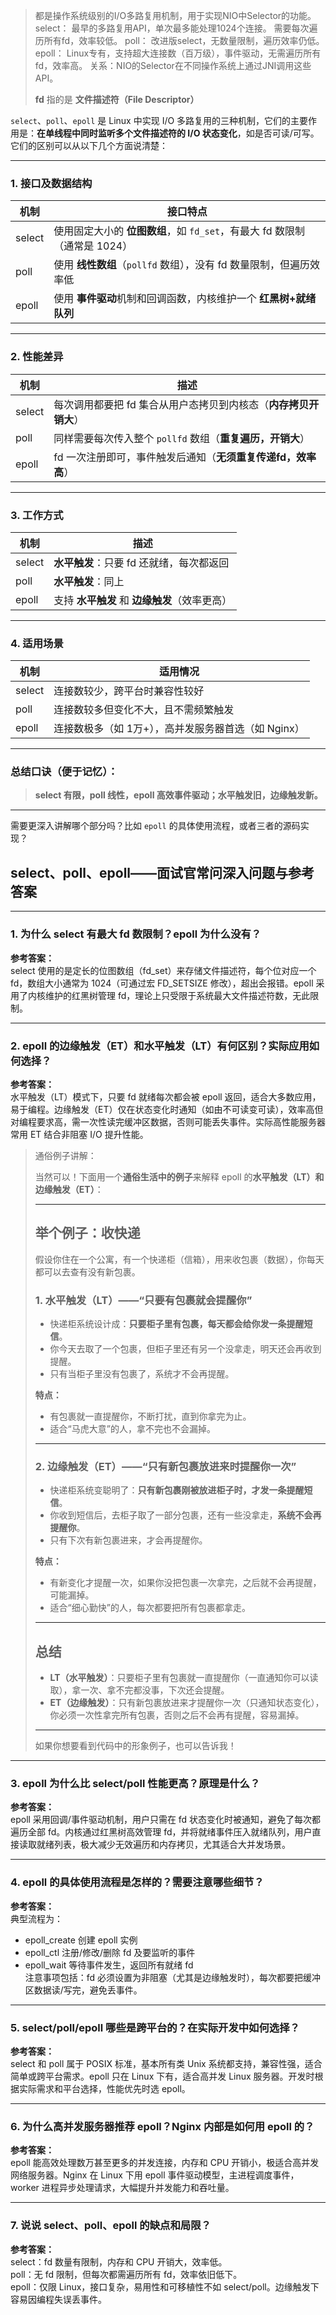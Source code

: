 > 都是操作系统级别的I/O多路复用机制，用于实现NIO中Selector的功能。
> select：
> 最早的多路复用API，单次最多能处理1024个连接。
> 需要每次遍历所有fd，效率较低。
> poll：
> 改进版select，无数量限制，遍历效率仍低。
> epoll：
> Linux专有，支持超大连接数（百万级），事件驱动，无需遍历所有fd，效率高。
> 关系：NIO的Selector在不同操作系统上通过JNI调用这些API。
>
> **fd** 指的是 **文件描述符（File Descriptor）** 

`select`、`poll`、`epoll` 是 Linux 中实现 I/O 多路复用的三种机制，它们的主要作用是：**在单线程中同时监听多个文件描述符的 I/O 状态变化**，如是否可读/可写。它们的区别可以从以下几个方面说清楚：

---

### 1. **接口及数据结构**
| 机制     | 接口特点                                               |
|----------|--------------------------------------------------------|
| select   | 使用固定大小的 **位图数组**，如 `fd_set`，有最大 fd 数限制（通常是 1024） |
| poll     | 使用 **线性数组**（`pollfd` 数组），没有 fd 数量限制，但遍历效率低     |
| epoll    | 使用 **事件驱动**机制和回调函数，内核维护一个 **红黑树+就绪队列**    |

---

### 2. **性能差异**
| 机制     | 描述                                                   |
|----------|--------------------------------------------------------|
| select   | 每次调用都要把 fd 集合从用户态拷贝到内核态（**内存拷贝开销大**）        |
| poll     | 同样需要每次传入整个 `pollfd` 数组（**重复遍历，开销大**）               |
| epoll    | fd 一次注册即可，事件触发后通知（**无须重复传递fd，效率高**）             |

---

### 3. **工作方式**
| 机制     | 描述                                           |
|----------|------------------------------------------------|
| select   | **水平触发**：只要 fd 还就绪，每次都返回         |
| poll     | **水平触发**：同上                             |
| epoll    | 支持 **水平触发** 和 **边缘触发**（效率更高）    |

---

### 4. **适用场景**
| 机制     | 适用情况                                           |
|----------|--------------------------------------------------|
| select   | 连接数较少，跨平台时兼容性较好                      |
| poll     | 连接数较多但变化不大，且不需频繁触发                 |
| epoll    | 连接数极多（如 1万+），高并发服务器首选（如 Nginx）  |

---

### 总结口诀（便于记忆）：
> **select 有限，poll 线性，epoll 高效事件驱动；水平触发旧，边缘触发新。**

---

需要更深入讲解哪个部分吗？比如 `epoll` 的具体使用流程，或者三者的源码实现？

## select、poll、epoll——面试官常问深入问题与参考答案

---

### 1. 为什么 select 有最大 fd 数限制？epoll 为什么没有？

**参考答案：**  
select 使用的是定长的位图数组（fd_set）来存储文件描述符，每个位对应一个 fd，数组大小通常为 1024（可通过宏 FD_SETSIZE 修改），超出会报错。epoll 采用了内核维护的红黑树管理 fd，理论上只受限于系统最大文件描述符数，无此限制。

---

### 2. epoll 的边缘触发（ET）和水平触发（LT）有何区别？实际应用如何选择？

**参考答案：**  
水平触发（LT）模式下，只要 fd 就绪每次都会被 epoll 返回，适合大多数应用，易于编程。边缘触发（ET）仅在状态变化时通知（如由不可读变可读），效率高但对编程要求高，需一次性读完缓冲区数据，否则可能丢失事件。实际高性能服务器常用 ET 结合非阻塞 I/O 提升性能。


> 通俗例子讲解：
>
> 当然可以！下面用一个**通俗生活中的例子**来解释 epoll 的**水平触发（LT）**和**边缘触发（ET）**：
>
> ---
>
> ## 举个例子：收快递
>
> 假设你住在一个公寓，有一个快递柜（信箱），用来收包裹（数据），你每天都可以去查有没有新包裹。
>
> ### 1. 水平触发（LT）——“只要有包裹就会提醒你”
>
> - 快递柜系统设计成：**只要柜子里有包裹，每天都会给你发一条提醒短信**。
> - 你今天去取了一个包裹，但柜子里还有另一个没拿走，明天还会再收到提醒。
> - 只有当柜子里没有包裹了，系统才不会再提醒。
>
> **特点：**
> - 有包裹就一直提醒你，不断打扰，直到你拿完为止。
> - 适合“马虎大意”的人，拿不完也不会漏掉。
>
> ---
>
> ### 2. 边缘触发（ET）——“只有新包裹放进来时提醒你一次”
>
> - 快递柜系统变聪明了：**只有新包裹刚被放进柜子时，才发一条提醒短信**。
> - 你收到短信后，去柜子取了一部分包裹，还有一些没拿走，**系统不会再提醒你**。
> - 只有下次有新包裹进来，才会再提醒你。
>
> **特点：**
> - 有新变化才提醒一次，如果你没把包裹一次拿完，之后就不会再提醒，可能漏掉。
> - 适合“细心勤快”的人，每次都要把所有包裹都拿走。
>
> ---
>
> ## 总结
>
> - **LT（水平触发）**：只要柜子里有包裹就一直提醒你（一直通知你可以读取），拿一次、拿不完都没事，下次还会提醒。
> - **ET（边缘触发）**：只有新包裹放进来才提醒你一次（只通知状态变化），你必须一次性拿完所有包裹，否则之后不会再有提醒，容易漏掉。
>
> ---
>
> 如果你想要看到代码中的形象例子，也可以告诉我！

---

### 3. epoll 为什么比 select/poll 性能更高？原理是什么？

**参考答案：**  
epoll 采用回调/事件驱动机制，用户只需在 fd 状态变化时被通知，避免了每次都遍历全部 fd。内核通过红黑树高效管理 fd，并将就绪事件压入就绪队列，用户直接读取就绪列表，极大减少无效遍历和内存拷贝，尤其适合大并发场景。

---

### 4. epoll 的具体使用流程是怎样的？需要注意哪些细节？

**参考答案：**  
典型流程为：  
- epoll_create 创建 epoll 实例  
- epoll_ctl 注册/修改/删除 fd 及要监听的事件  
- epoll_wait 等待事件发生，返回所有就绪 fd  
  注意事项包括：fd 必须设置为非阻塞（尤其是边缘触发时），每次都要把缓冲区数据读/写完，避免丢事件。

---

### 5. select/poll/epoll 哪些是跨平台的？在实际开发中如何选择？

**参考答案：**  
select 和 poll 属于 POSIX 标准，基本所有类 Unix 系统都支持，兼容性强，适合简单或跨平台需求。epoll 只在 Linux 下有，适合高并发 Linux 服务器。开发时根据实际需求和平台选择，性能优先时选 epoll。

---

### 6. 为什么高并发服务器推荐 epoll？Nginx 内部是如何用 epoll 的？

**参考答案：**  
epoll 能高效处理数万甚至更多的并发连接，内存和 CPU 开销小，极适合高并发网络服务器。Nginx 在 Linux 下用 epoll 事件驱动模型，主进程调度事件，worker 进程异步处理请求，大幅提升并发能力和吞吐量。

---

### 7. 说说 select、poll、epoll 的缺点和局限？

**参考答案：**  
select：fd 数量有限制，内存和 CPU 开销大，效率低。  
poll：无 fd 限制，但每次都需遍历所有 fd，效率依旧低下。  
epoll：仅限 Linux，接口复杂，易用性和可移植性不如 select/poll。边缘触发下容易因编程失误丢事件。
